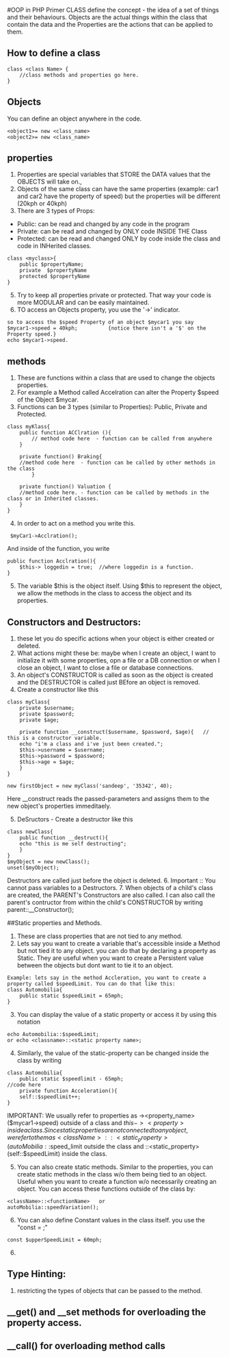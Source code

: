 #OOP in PHP Primer
CLASS define the concept - the idea of a set of things and their  behaviours. 
Objects are the actual things within the class that contain the data and the 
Properties are the actions that can be applied to them. 

## How to define a class
```
class <class Name> {
	//class methods and properties go here. 
}
```
## Objects
You can define an object anywhere in the code. 
```
<object1>= new <class_name>
<object2>= new <class_name>
```

## properties 
1. Properties are special variables that STORE the DATA values that the OBJECTS will take on., 
2. Objects of the same class can have the same properties (example: car1 and car2 have the property of speed) but the properties will be different (20kph or 40kph)
3. There are 3 types of Props: 
* Public:  can be read and changed by any code in the program
* Private: can be read and changed by ONLY code INSIDE THE Class
* Protected: can be read and changed ONLY by code inside the class and code in INHerited classes. 
```
class <myclass>{
	public $propertyName;
	private  $propertyName
	protected $propertyName
}
```
5. Try to keep all properties private or protected. That way your code is more MODULAR and can be easily maintained. 
6. TO access an Objects property, you use the '->' indicator. 
```
so to access the $speed Property of an object $mycar1 you say
$mycar1->speed = 40kph;			 {notice there isn't a '$' on the Property speed.}
echo $mycar1->speed. 
```

## methods
1. These are functions within a class that are used to change the objects properties. 
2. For example a Method called Accelration can alter the Property $speed of the Object $mycar. 
3. Functions can be 3 types (similar to Properties): Public, Private and Protected. 
```
class myKlass{
	public function ACClration (){
		// method code here  - function can be called from anywhere
	}

	private function() Braking{
	//method code here  - function can be called by other methods in the class
		}

	private function() Valuation {
	//method code here. - function can be called by methods in the class or in Inherited classes. 
	}
}
```
4. In order to act on a method you write this. 
```
 $myCar1->Acclration();
```
And inside of the function, you write 
```
public function Acclration(){
	$this-> loggedin = true;  //where loggedin is a function. 
}
```
5. The variable $this is the object itself. Using $this to represent the object, we allow the methods in the class to 
access the object and its properties. 


## Constructors and Destructors: 
1. these let you do specific actions when your object is either created or deleted. 
2. What actions might these be: maybe when I create an object, I want to initialize it with some properties, opn a file or a DB connection or when I close an object, I want to close a file or database connections. 
3. An object's CONSTRUCTOR is called as soon as the object is created and the DESTRUCTOR is called just BEfore an object is removed. 
4. Create a constructor like this
```
class myClass{
	private $username;
	private $password; 
	private $age;

	private function __construct($username, $password, $age){   // this is a constructor variable. 
	echo "i'm a class and i've just been created.";
	$this->username = $username;
	$this->password = $password;
	$this->age = $age;
	}
}

new firstObject = new myClass('sandeep', '35342', 40);
```
Here __construct reads the passed-parameters and assigns them to the new object's properties immeditaely. 

5. DeSructors - Create a destructor like this
```
class newClass{
	public function __destruct(){
	echo "this is me self destructing";
	}
}
$myObject = new newClass();
unset($myObject);
```
Destructors are called just before the object is deleted. 
6. Important :: You cannot pass variables to a Destructors. 
7. When objects of a child's class are created, the PARENT's Constructors are also called. I can also call the parent's contructor from within the child's CONSTRUCTOR by writing parent::__Constructor();

##Static properties and Methods. 
1. These are class properties that are not tied to any method. 
2. Lets say you want to create a variable that's accessible inside a Method but not tied it to any object. you can do that by declaring a property as Static. They are useful when you want to create a Persistent value between the objects but dont want to tie it to an object. 

```
Example: lets say in the method Accleration, you want to create a property called $speedLimit. You can do that like this: 
class Automobilia{
	public static $speedLimit = 65mph;
}
```
3. You can display the value of a static property or access it by using this notation
```
echo Automobilia::$speedLimit;
or echo <classname>::<static property name>;
```
4. Similarly, the value of the static-property can be changed inside the class by writing 
```
class Automobilia{
	public static $speedlimit - 65mph;
//code here
	private function Acceleration(){
	self::$speedlimit++;
}
```
IMPORTANT: We usually refer to properties as <objname>-><property_name> ($mycar1->speed) outside of a class and $this-><property> inside a class. 
Since static properties are not connected to any object, we refer to them as <className>::<static_property> (autoMobilia::$speed_limit outside the class and <self>::<static_property> (self::$speedLimit) inside the class.

5. You can also create static methods. Similar to the properties, you can create static methods in the class w/o them being tied to an object. Useful when you want to create a function w/o necessarily creating an object. You can access these functions outside of the class by: 
```
<className>::<functionName>   or
autoMobilia::speedVariation();
```
6. You can also define Constant values in the class itself. you use the "const <variableName> = <value>;"
```
const $upperSpeedLimit = 60mph;
```

6. 
## Type Hinting: 
1. restricting the types of objects that can be passed to the method. 

## __get() and __set methods for overloading the property access. 

## __call() for overloading method calls



